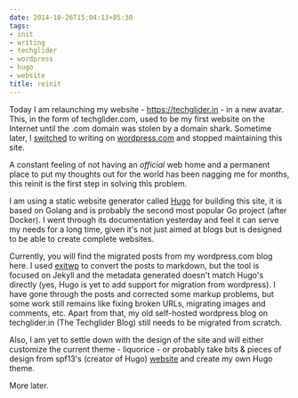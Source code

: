 ```yaml
---
date: 2014-10-26T15:04:13+05:30
tags:
- init
- writing
- techglider
- wordpress
- hugo
- website
title: reinit
---
```

Today I am relaunching my website - https://techglider.in - in a new avatar. This, in the form of techglider.com, used to be my first website on the Internet until the .com domain was stolen by a domain shark. Sometime later, I [switched](/post/2010/12/24/one-last-post-on-my-posterous-2/) to writing on [wordpress.com](http://k4rtik.wordpress.com) and stopped maintaining this site.

A constant feeling of not having an _official_ web home and a permanent place to put my thoughts out for the world has been nagging me for months, this reinit is the first step in solving this problem.

I am using a static website generator called [Hugo](http://gohugo.io) for building this site, it is based on Golang and is probably the second most popular Go project (after Docker). I went through its documentation yesterday and feel it can serve my needs for a long time, given it's not just aimed at blogs but is designed to be able to create complete websites.

Currently, you will find the migrated posts from my wordpress.com blog here. I used [exitwp](https://github.com/thomasf/exitwp) to convert the posts to markdown, but the tool is focused on Jekyll and the metadata generated doesn't match Hugo's directly (yes, Hugo is yet to add support for migration from wordpress). I have gone through the posts and corrected some markup problems, but some work still remains like fixing broken URLs, migrating images and comments, etc. Apart from that, my old self-hosted wordpress blog on techglider.in (The Techglider Blog) still needs to be migrated from scratch.

Also, I am yet to settle down with the design of the site and will either customize the current theme - liquorice - or probably take bits & pieces of design from spf13's (creator of Hugo) [website](http://spf13.com) and create my own Hugo theme.

More later.

